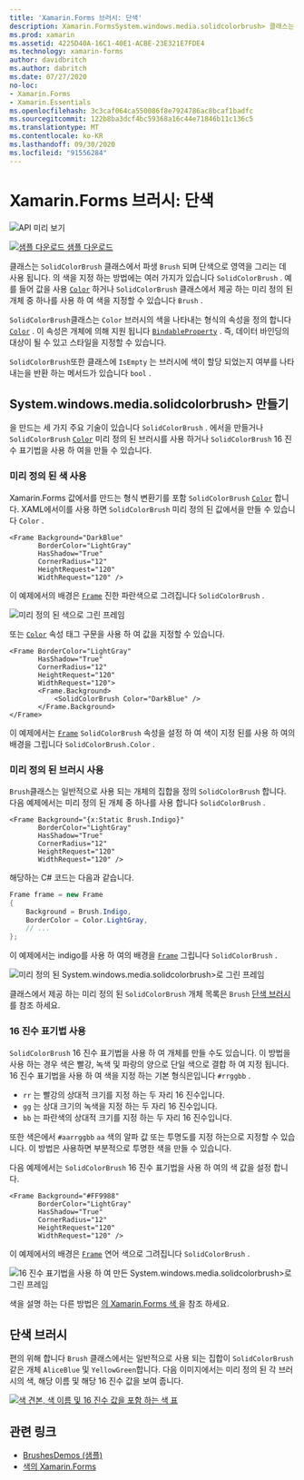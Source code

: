 ```yaml
---
title: 'Xamarin.Forms 브러시: 단색'
description: Xamarin.FormsSystem.windows.media.solidcolorbrush> 클래스는 단색으로 영역을 그립니다.
ms.prod: xamarin
ms.assetid: 4225D40A-16C1-40E1-ACBE-23E321E7FDE4
ms.technology: xamarin-forms
author: davidbritch
ms.author: dabritch
ms.date: 07/27/2020
no-loc:
- Xamarin.Forms
- Xamarin.Essentials
ms.openlocfilehash: 3c3caf064ca550086f8e7924786ac8bcaf1badfc
ms.sourcegitcommit: 122b8ba3dcf4bc59368a16c44e71846b11c136c5
ms.translationtype: MT
ms.contentlocale: ko-KR
ms.lasthandoff: 09/30/2020
ms.locfileid: "91556284"
---
```

# <a name="no-locxamarinforms-brushes-solid-colors"></a>Xamarin.Forms 브러시: 단색

![API 미리 보기](~/media/shared/preview.png "이 API는 현재 시험판임")

[![샘플 다운로드](~/media/shared/download.png) 샘플 다운로드](https://docs.microsoft.com/samples/xamarin/xamarin-forms-samples/userinterface-brushdemos/)

클래스는 `SolidColorBrush` 클래스에서 파생 `Brush` 되며 단색으로 영역을 그리는 데 사용 됩니다. 의 색을 지정 하는 방법에는 여러 가지가 있습니다 `SolidColorBrush` . 예를 들어 값을 사용 [`Color`](xref:Xamarin.Forms.Color) 하거나 `SolidColorBrush` 클래스에서 제공 하는 미리 정의 된 개체 중 하나를 사용 하 여 색을 지정할 수 있습니다 `Brush` .

`SolidColorBrush`클래스는 `Color` 브러시의 색을 나타내는 형식의 속성을 정의 합니다 [`Color`](xref:Xamarin.Forms.Color) . 이 속성은 개체에 의해 지원 됩니다 [`BindableProperty`](xref:Xamarin.Forms.BindableProperty) . 즉, 데이터 바인딩의 대상이 될 수 있고 스타일을 지정할 수 있습니다.

`SolidColorBrush`또한 클래스에 `IsEmpty` 는 브러시에 색이 할당 되었는지 여부를 나타내는을 반환 하는 메서드가 있습니다 `bool` .

## <a name="create-a-solidcolorbrush"></a>System.windows.media.solidcolorbrush> 만들기

을 만드는 세 가지 주요 기술이 있습니다 `SolidColorBrush` . 에서을 만들거나 `SolidColorBrush` [`Color`](xref:Xamarin.Forms.Color) 미리 정의 된 브러시를 사용 하거나 `SolidColorBrush` 16 진수 표기법을 사용 하 여을 만들 수 있습니다.

### <a name="use-a-predefined-color"></a>미리 정의 된 색 사용

Xamarin.Forms 값에서를 만드는 형식 변환기를 포함 `SolidColorBrush` [`Color`](xref:Xamarin.Forms.Color) 합니다. XAML에서이를 사용 하면 `SolidColorBrush` 미리 정의 된 값에서을 만들 수 있습니다 `Color` .

```xaml
<Frame Background="DarkBlue"
       BorderColor="LightGray"
       HasShadow="True"
       CornerRadius="12"
       HeightRequest="120"
       WidthRequest="120" />
```

이 예제에서의 배경은 [`Frame`](xref:Xamarin.Forms.Frame) 진한 파란색으로 그려집니다 `SolidColorBrush` .

![미리 정의 된 색으로 그린 프레임](solidcolor-images/predefined-color.png)

또는 [`Color`](xref:Xamarin.Forms.Color) 속성 태그 구문을 사용 하 여 값을 지정할 수 있습니다.

```xaml
<Frame BorderColor="LightGray"
       HasShadow="True"
       CornerRadius="12"
       HeightRequest="120"
       WidthRequest="120">
       <Frame.Background>
           <SolidColorBrush Color="DarkBlue" />
       </Frame.Background>
</Frame>
```

이 예제에서는 [`Frame`](xref:Xamarin.Forms.Frame) `SolidColorBrush` 속성을 설정 하 여 색이 지정 된를 사용 하 여의 배경을 그립니다 `SolidColorBrush.Color` .

### <a name="use-a-predefined-brush"></a>미리 정의 된 브러시 사용

`Brush`클래스는 일반적으로 사용 되는 개체의 집합을 정의 `SolidColorBrush` 합니다. 다음 예제에서는 미리 정의 된 개체 중 하나를 사용 합니다 `SolidColorBrush` .

```xaml
<Frame Background="{x:Static Brush.Indigo}"
       BorderColor="LightGray"
       HasShadow="True"
       CornerRadius="12"
       HeightRequest="120"
       WidthRequest="120" />       
```

해당하는 C# 코드는 다음과 같습니다.

```csharp
Frame frame = new Frame
{
    Background = Brush.Indigo,
    BorderColor = Color.LightGray,
    // ...
};
```

이 예제에서는 indigo를 사용 하 여의 배경을 [`Frame`](xref:Xamarin.Forms.Frame) 그립니다 `SolidColorBrush` .

![미리 정의 된 System.windows.media.solidcolorbrush>로 그린 프레임](solidcolor-images/predefined-brush.png)

클래스에서 제공 하는 미리 정의 된 `SolidColorBrush` 개체 목록은 `Brush` [단색 브러시](#solid-color-brushes)를 참조 하세요.

### <a name="use-hexadecimal-notation"></a>16 진수 표기법 사용

`SolidColorBrush` 16 진수 표기법을 사용 하 여 개체를 만들 수도 있습니다. 이 방법을 사용 하는 경우 색은 빨강, 녹색 및 파랑의 양으로 단일 색으로 결합 하 여 지정 됩니다. 16 진수 표기법을 사용 하 여 색을 지정 하는 기본 형식은입니다 `#rrggbb` .

- `rr` 는 빨강의 상대적 크기를 지정 하는 두 자리 16 진수입니다.
- `gg` 는 상대 크기의 녹색을 지정 하는 두 자리 16 진수입니다.
- `bb` 는 파란색의 상대적 크기를 지정 하는 두 자리 16 진수입니다.

또한 색은에서 `#aarrggbb` `aa` 색의 알파 값 또는 투명도를 지정 하는으로 지정할 수 있습니다. 이 방법은 사용하면 부분적으로 투명한 색을 만들 수 있습니다.

다음 예제에서는 `SolidColorBrush` 16 진수 표기법을 사용 하 여의 색 값을 설정 합니다.

```xaml
<Frame Background="#FF9988"
       BorderColor="LightGray"
       HasShadow="True"
       CornerRadius="12"
       HeightRequest="120"
       WidthRequest="120" />
```

이 예제에서의 배경은 [`Frame`](xref:Xamarin.Forms.Frame) 연어 색으로 그려집니다 `SolidColorBrush` .

![16 진수 표기법을 사용 하 여 만든 System.windows.media.solidcolorbrush>로 그린 프레임](solidcolor-images/hex.png)

색을 설명 하는 다른 방법은 [의 Xamarin.Forms 색 ](~/xamarin-forms/user-interface/colors.md)을 참조 하세요.

## <a name="solid-color-brushes"></a>단색 브러시

편의 위해 합니다 `Brush` 클래스에서는 일반적으로 사용 되는 집합이 `SolidColorBrush` 같은 개체 `AliceBlue` 및 `YellowGreen`합니다. 다음 이미지에서는 미리 정의 된 각 브러시의 색, 해당 이름 및 해당 16 진수 값을 보여 줍니다.

[![색 견본, 색 이름 및 16 진수 값을 포함 하는 색 표](solidcolor-images/solidcolorbrushes.png)](solidcolor-images/solidcolorbrushes-large.png#lightbox)

## <a name="related-links"></a>관련 링크

- [BrushesDemos (샘플)](/samples/xamarin/xamarin-forms-samples/userinterface-brushdemos/)
- [색의 Xamarin.Forms](~/xamarin-forms/user-interface/colors.md)